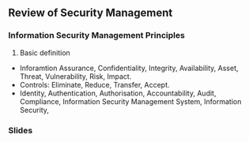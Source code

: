 ## Review of Security Management

### Information Security Management Principles
1. Basic definition
- Inforamtion Assurance, Confidentiality, Integrity, Availability, Asset, Threat, Vulnerability, Risk, Impact.
- Controls: Eliminate, Reduce, Transfer, Accept.
- Identity, Authentication, Authorisation, Accountability, Audit, Compliance, Information Security Management System, Information Security, 


### Slides
